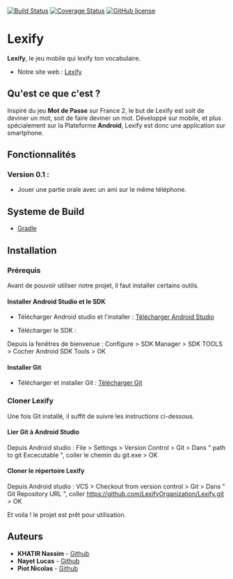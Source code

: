 [![Build Status](https://travis-ci.org/LexifyOrganization/Lexify.svg?branch=master)](https://travis-ci.org/LexifyOrganization/Lexify)
[![Coverage Status](https://coveralls.io/repos/github/LexifyOrganization/Lexify/badge.svg?branch=master)](https://coveralls.io/github/LexifyOrganization/Lexify?branch=master)
[![GitHub license](https://img.shields.io/github/license/LexifyOrganization/Lexify.svg)](https://github.com/LexifyOrganization/Lexify/blob/master/LICENSE)

# Lexify

**Lexify**, le jeu mobile qui lexify ton vocabulaire. 

* Notre site web : [Lexify](https://lexifyorganization.github.io/Lexify/)

## Qu'est ce que c'est ?

Inspiré du jeu **Mot de Passe** sur France 2, le but de Lexify est soit de deviner un mot, soit de faire deviner un mot. 
Développé sur mobile, et plus spécialement sur la Plateforme **Android**, Lexify est donc une application sur smartphone.

## Fonctionnalités 

### Version 0.1 :
  * Jouer une partie orale avec un ami sur le même téléphone.

## Systeme de Build
* [Gradle](https://gradle.org/)

## Installation

### Prérequis

Avant de pouvoir utiliser notre projet, il faut installer certains outils.

#### Installer Android Studio et le SDK

- Télécharger Android studio et l'installer : [Télécharger Android Studio](https://developer.android.com/studio/index.html)

- Télécharger le SDK : 

Depuis la fenêtres de bienvenue : 
  Configure > SDK Manager > SDK TOOLS > Cocher Android SDK Tools > OK
  
#### Installer Git

- Télécharger et installer Git : [Télécharger Git](https://gitforwindows.org/)

### Cloner Lexify

Une fois Git installé, il suffit de suivre les instructions ci-dessous.

#### Lier Git à Android Studio 

Depuis Android studio : 
  File > Settings > Version Control > Git > Dans " path to git Excecutable ", coller le chemin du git.exe > OK
  
#### Cloner le répertoire Lexify

Depuis Android studio : 
  VCS > Checkout from version control > Git > Dans " Git Repository URL ", coller https://github.com/LexifyOrganization/Lexify.git > OK
  
Et voila ! le projet est prêt pour utilisation.

## Auteurs
* **KHATIR Nassim** - [Github](https://github.com/nassimkhatir)
* **Nayet Lucas** - [Github](https://github.com/LNayet)
* **Piot Nicolas** - [Github](https://github.com/Yxiaa)

  
